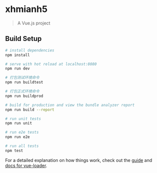 # xhmianh5

> A Vue.js project

## Build Setup

``` bash
# install dependencies
npm install

# serve with hot reload at localhost:8080
npm run dev

# 打包测试环境命令
npm run buildtest

# 打包正式环境命令
npm run buildprod

# build for production and view the bundle analyzer report
npm run build --report

# run unit tests
npm run unit

# run e2e tests
npm run e2e

# run all tests
npm test
```

For a detailed explanation on how things work, check out the [guide](http://vuejs-templates.github.io/webpack/) and [docs for vue-loader](http://vuejs.github.io/vue-loader).

